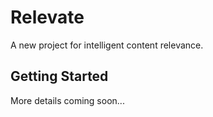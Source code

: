 # Relevate

A new project for intelligent content relevance.

## Getting Started

More details coming soon...
